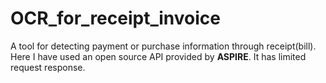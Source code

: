 # OCR_for_receipt_invoice
A tool for detecting payment or purchase information through receipt(bill). 
Here I have used an open source API provided by **ASPIRE**. It has limited request response.
